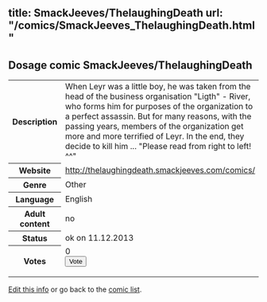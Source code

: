 title: SmackJeeves/ThelaughingDeath
url: "/comics/SmackJeeves_ThelaughingDeath.html"
---
Dosage comic SmackJeeves/ThelaughingDeath
-----------------------------------------

<p id="msg"></p>
<script type="text/javascript">
if (window.location.search === '?edit_info_mail=sent_ok') {
  var elem = document.getElementById("msg");
  elem.innerHTML = 'Edited information sucessfully sent for review, which is usually done daily. Thanks!';
  elem.className = 'ok';
}
</script>
<table class="comicinfo">
<tr>
<th>Description</th><td>When Leyr was a little boy, he was taken from the head of the business organisation &quot;Ligth&quot; - River, who forms him for purposes of the organization to a perfect assassin. But for many reasons, with the passing years, members of the organization get more and more terrified of Leyr. In the end, they decide to kill him ... &quot;Please read from right to left! ^^&quot;</td>
</tr>
<tr>
<th>Website</th><td><a href="http://thelaughingdeath.smackjeeves.com/comics/">http://thelaughingdeath.smackjeeves.com/comics/</a></td>
</tr>
<tr>
<th>Genre</th><td>Other</td>
</tr>
<tr>
<th>Language</th><td>English</td>
</tr>
<tr>
<th>Adult content</th><td>no</td>
</tr>
<tr>
<th>Status</th><td>ok on 11.12.2013</td>
</tr>
<tr>
<th>Votes</th><td>0
<form action="http://gaecounter.appspot.com/count/" method="POST">
<input name="name" type="hidden" value="SmackJeeves_ThelaughingDeath"/>
<input name="uid" type="hidden" id="voteuid" value=""/>
<input type="submit" value="Vote"/>
</form>
</td>
</tr>
</table>
<script type="text/javascript">
var ua = navigator.userAgent;
document.getElementById("voteuid").value = ua.replace(/[^a-zA-Z0-9\._:]/g , "_");;
</script>

[Edit this info](SmackJeeves_ThelaughingDeath_edit.html) or go back to the [comic list](../comic-index.html).
